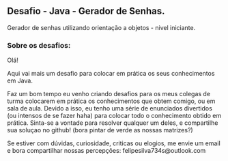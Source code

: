 ## Desafio - Java - Gerador de Senhas.
Gerador de senhas utilizando orientação a objetos - nivel iniciante.

### Sobre os desafios: 

<p> 
Olá!
</p>

<p>Aqui vai mais um desafio para colocar em prática os seus conhecimentos em Java. </p>
<p>Faz um bom tempo eu venho criando desafios para os meus colegas de turma colocarem em prática os conhecimentos que obtem comigo, ou em sala de aula. Devido a isso, eu tenho uma série de enunciados divertidos (ou intensos de se fazer haha) para colocar todo o conhecimento obtido em prática. Sinta-se a vontade para resolver qualquer um deles, e compartilhe sua soluçao no github! (bora pintar de verde as nossas matrizes?) </p>
<p>Se estiver com dúvidas, curiosidade, criticas ou elogios, me envie um email e bora compartilhar nossas percepções: felipesilva734s@outlook.com</p>